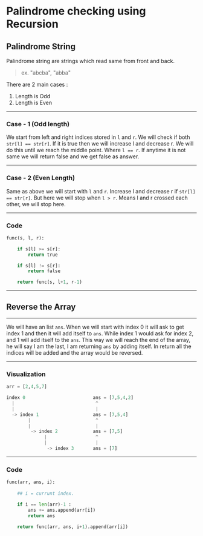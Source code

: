 # Palindrome checking using Recursion

## Palindrome String

Palindrome string are strings which read same from front and back.
>ex. "abcba", "abba"

There are 2 main cases :

1. Length is Odd
2. Length is Even

*****

### Case - 1 (Odd length)

We start from left and right indices stored in `l` and `r`. We will check if both `str[l] == str[r]`. If it is true then we will increase l and decrease r. We will do this until we reach the middle point. Where `l == r`. If anytime it is not same we will return false and we get false as answer.

*****

### Case - 2 (Even Length)

Same as above we will start with `l` and `r`. Increase l and decrease r if `str[l] == str[r]`. But here we will stop when `l > r`. Means l and r crossed each other, we will stop here.

*****

### Code 

```python
func(s, l, r): 

    if s[l] >= s[r]:
        return true

    if s[l] != s[r]:
        return false

    return func(s, l+1, r-1)
```

*****

## Reverse the Array

*****

We will have an list `ans`. When we will start with index 0 it will ask to get index 1 and then it will add itself to `ans`. While index 1 would ask for index 2, and 1 will add itself to the `ans`. This way we will reach the end of the array, he will say I am the last, I am returning `ans` by adding itself. In return all the indices will be added and the array would be reversed.

*****

### Visualization

```python
arr = [2,4,5,7]

index 0                         ans = [7,5,4,2]
  |                              ^
  |                              |
  -> index 1                    ans = [7,5,4]
        |                        ^
        |                        |
         -> index 2             ans = [7,5]
              |                  ^
              |                  |
               -> index 3       ans = [7]
```

*****

### Code

```python
func(arr, ans, i):
    
    ## i = currunt index.

    if i == len(arr)-1 :
        ans += ans.append(arr[i])
        return ans
    
    return func(arr, ans, i+1).append(arr[i])
```
